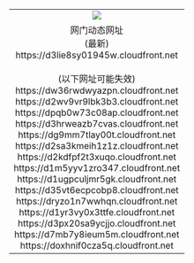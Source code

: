 ﻿<table>
  <tr></tr>
  <tr><td colspan=2 align=center><img src="https://d3lie8sy01945w.cloudfront.net/Up/oGate.jpg" /></td></tr>
  <tr><td colspan=2 align=center>网门动态网址<br/>(最新)
<br>https://d3lie8sy01945w.cloudfront.net
<br/><br/>(以下网址可能失效)
<br>https://dw36rwdwyazpn.cloudfront.net
<br>https://d2wv9vr9lbk3b3.cloudfront.net
<br>https://dpqb0w73c08ap.cloudfront.net
<br>https://d3hrweazb7cvas.cloudfront.net
<br>https://dg9mm7tlay00t.cloudfront.net
<br>https://d2sa3kmeih1z1z.cloudfront.net
<br>https://d2kdfpf2t3xuqo.cloudfront.net
<br>https://d1m5yyv1zro347.cloudfront.net
<br>https://d1ugpculjmr5gk.cloudfront.net
<br>https://d35vt6ecpcobp8.cloudfront.net
<br>https://dryzo1n7wwhqn.cloudfront.net
<br>https://d1yr3vy0x3ttfe.cloudfront.net
<br>https://d3px20sa9ycjjo.cloudfront.net
<br>https://d7mb7y8ieum5m.cloudfront.net
<br>https://doxhnif0cza5q.cloudfront.net
    </td>
  </tr>
</table>
